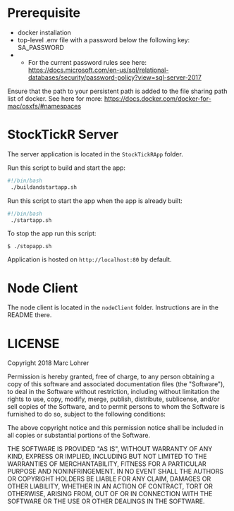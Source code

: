 
# Prerequisite

* docker installation
* top-level .env file with a password below the following key: SA_PASSWORD 
* * For the current password rules see here: <https://docs.microsoft.com/en-us/sql/relational-databases/security/password-policy?view=sql-server-2017>

Ensure that the path to your persistent path is added to the file sharing path list of docker.
See here for more: <https://docs.docker.com/docker-for-mac/osxfs/#namespaces>

# StockTickR Server

The server application is located in the `StockTickRApp` folder.

Run this script to build and start the app:

```bash
#!/bin/bash
 ./buildandstartapp.sh
```

Run this script to start the app when the app is already built:

```bash
#!/bin/bash
 ./startapp.sh
```

To stop the app run this script:
```
$ ./stopapp.sh
```

Application is hosted on `http://localhost:80` by default.

# Node Client

The node client is located in the `nodeClient` folder.
Instructions are in the README there.

# LICENSE

Copyright 2018 Marc Lohrer

Permission is hereby granted, free of charge, to any person obtaining a copy of this software and associated documentation files (the "Software"), to deal in the Software without restriction, including without limitation the rights to use, copy, modify, merge, publish, distribute, sublicense, and/or sell copies of the Software, and to permit persons to whom the Software is furnished to do so, subject to the following conditions:

The above copyright notice and this permission notice shall be included in all copies or substantial portions of the Software.

THE SOFTWARE IS PROVIDED "AS IS", WITHOUT WARRANTY OF ANY KIND, EXPRESS OR IMPLIED, INCLUDING BUT NOT LIMITED TO THE WARRANTIES OF MERCHANTABILITY, FITNESS FOR A PARTICULAR PURPOSE AND NONINFRINGEMENT. IN NO EVENT SHALL THE AUTHORS OR COPYRIGHT HOLDERS BE LIABLE FOR ANY CLAIM, DAMAGES OR OTHER LIABILITY, WHETHER IN AN ACTION OF CONTRACT, TORT OR OTHERWISE, ARISING FROM, OUT OF OR IN CONNECTION WITH THE SOFTWARE OR THE USE OR OTHER DEALINGS IN THE SOFTWARE.